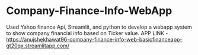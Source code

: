 # Company-Finance-Info-WebApp
Used Yahoo finance Api, Streamlit, and python to develop a webapp system to show company financial info based on Ticker value.
APP LINK - https://anujshekhawat96-company-finance-info-web-basicfinanceapp-gt20qx.streamlitapp.com/

